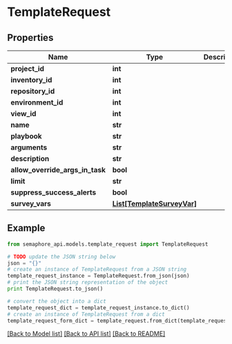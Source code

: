 # TemplateRequest


## Properties
Name | Type | Description | Notes
------------ | ------------- | ------------- | -------------
**project_id** | **int** |  | [optional] 
**inventory_id** | **int** |  | [optional] 
**repository_id** | **int** |  | [optional] 
**environment_id** | **int** |  | [optional] 
**view_id** | **int** |  | [optional] 
**name** | **str** |  | [optional] 
**playbook** | **str** |  | [optional] 
**arguments** | **str** |  | [optional] 
**description** | **str** |  | [optional] 
**allow_override_args_in_task** | **bool** |  | [optional] 
**limit** | **str** |  | [optional] 
**suppress_success_alerts** | **bool** |  | [optional] 
**survey_vars** | [**List[TemplateSurveyVar]**](TemplateSurveyVar.md) |  | [optional] 

## Example

```python
from semaphore_api.models.template_request import TemplateRequest

# TODO update the JSON string below
json = "{}"
# create an instance of TemplateRequest from a JSON string
template_request_instance = TemplateRequest.from_json(json)
# print the JSON string representation of the object
print TemplateRequest.to_json()

# convert the object into a dict
template_request_dict = template_request_instance.to_dict()
# create an instance of TemplateRequest from a dict
template_request_form_dict = template_request.from_dict(template_request_dict)
```
[[Back to Model list]](../README.md#documentation-for-models) [[Back to API list]](../README.md#documentation-for-api-endpoints) [[Back to README]](../README.md)


